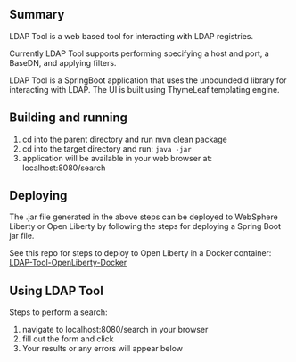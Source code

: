 ## Summary

LDAP Tool is a web based tool for interacting with LDAP registries.

Currently LDAP Tool supports performing specifying a host and port, a BaseDN, and applying filters.

LDAP Tool is a SpringBoot application that uses the unboundedid library for interacting with LDAP. The UI is built using ThymeLeaf templating engine.

## Building and running

1. cd into the parent directory and run mvn clean package
1. cd into the target directory and run:
`java -jar `
1. application will be available in your web browser at: localhost:8080/search

## Deploying

The .jar file generated in the above steps can be deployed to WebSphere Liberty or Open Liberty
by following the steps for deploying a Spring Boot jar file.

See this repo for steps to deploy to Open Liberty in a Docker container: [LDAP-Tool-OpenLiberty-Docker](https://github.com/pmcder/LDAP-Tool-OpenLiberty-Docker-Image)


## Using LDAP Tool

Steps to perform a search:
1. navigate to localhost:8080/search in your browser
2. fill out the form and click 
3. Your results or any errors will appear below



 
